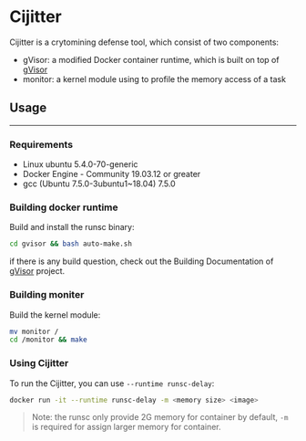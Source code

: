 # Cijitter 

Cijitter is a crytomining defense tool, which consist of two components: 
- gVisor: a modified Docker container runtime, which is built on top of [gVisor](https://github.com/google/gvisor)
- monitor: a kernel module using to profile the memory access of a task

## Usage
---

### Requirements
- Linux ubuntu 5.4.0-70-generic
- Docker Engine - Community 19.03.12 or greater
- gcc (Ubuntu 7.5.0-3ubuntu1~18.04) 7.5.0

### Building docker runtime
Build and install the runsc binary:

```sh
cd gvisor && bash auto-make.sh
```
if there is any build question, check out the Building Documentation of [gVisor](https://github.com/google/gvisor) project.

### Building moniter
Build the kernel module:

```sh
mv monitor /
cd /monitor && make
```

### Using Cijitter 
To run the Cijitter, you can use `--runtime runsc-delay`:
```sh
docker run -it --runtime runsc-delay -m <memory size> <image>
```

> Note: the runsc only provide 2G memory for container by default, `-m` is required for assign larger memory for container.























